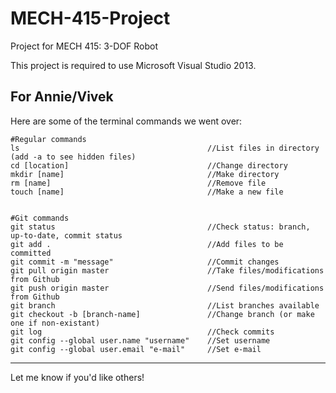 # MECH-415-Project
Project for MECH 415: 3-DOF Robot

This project is required to use Microsoft Visual Studio 2013.

For Annie/Vivek
-------------------------------------------------------------------------------------------------

Here are some of the terminal commands we went over:

```
#Regular commands
ls                                          //List files in directory (add -a to see hidden files)
cd [location]                               //Change directory
mkdir [name]                                //Make directory
rm [name]                                   //Remove file
touch [name]                                //Make a new file


#Git commands
git status                                  //Check status: branch, up-to-date, commit status
git add .                                   //Add files to be committed
git commit -m "message"                     //Commit changes
git pull origin master                      //Take files/modifications from Github
git push origin master                      //Send files/modifications from Github
git branch                                  //List branches available
git checkout -b [branch-name]               //Change branch (or make one if non-existant)
git log                                     //Check commits
git config --global user.name "username"    //Set username
git config --global user.email "e-mail"     //Set e-mail
```

---------------------------------------------------------------------------------------------------

Let me know if you'd like others!
